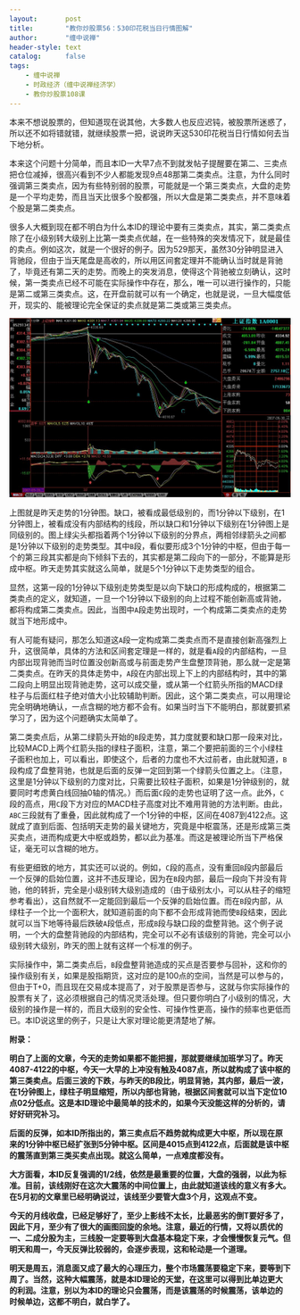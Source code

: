 ```yaml
---
layout:       post
title:        "教你炒股票56：530印花税当日行情图解"
author:       "缠中说禅"
header-style: text
catalog:      false
tags:
    - 缠中说禅
    - 时政经济（缠中说禅经济学）
    - 教你炒股票108课
---
```


本来不想说股票的，但知道现在说其他，大多数人也反应迟钝，被股票所迷惑了，所以还不如将错就错，就继续股票一把，说说昨天这530印花税当日行情如何去当下地分析。

本来这个问题十分简单，而且本ID一大早7点不到就发帖子提醒要在第二、三卖点把仓位减掉，很高兴看到不少人都能发现9点48那第二类卖点。注意，为什么同时强调第三类卖点，因为有些特别弱的股票，可能就是一个第三类卖点，大盘的走势是一个平均走势，而且当天比很多个股都强，所以大盘是第二类卖点，并不意味着个股是第二类卖点。

很多人大概到现在都不明白为什么本ID的理论中要有三类卖点，其实，第二类卖点除了在小级别转大级别上比第一类卖点优越，在一些特殊的突发情况下，就是最佳的卖点。例如这次，就是一个很好的例子。因为529那天，虽然30分钟明显进入背驰段，但由于当天尾盘是高收的，所以用区间套定理并不能确认当时就是背驰了，毕竟还有第二天的走势。而晚上的突发消息，使得这个背驰被立刻确认，这时候，第一类卖点已经不可能在实际操作中存在，那么，唯一可以进行操作的，只能是第二或第三类卖点。这，在开盘前就可以有一个确定，也就是说，一旦大幅度低开，现实的、能被理论完全保证的卖点就是第二类或第三类卖点。



![](/img/czsc/20070530-0541.jpg)




上图就是昨天走势的1分钟图。缺口，被看成最低级别的，而1分钟以下级别，在1分钟图上，被看成没有内部结构的线段，所以缺口和1分钟以下级别在1分钟图上是同级别的。图上绿尖头都指着两个1分钟以下级别的分界点，两相邻绿箭头之间都是1分钟以下级别的走势类型。其中`B`段，看似要形成3个1分钟的中枢，但由于每一个的第三段其实都是向下倾斜下去的，其实都是第二段向下的一部分，不能算是形成中枢。昨天走势其实就这么简单，就是5个1分钟以下走势类型的组合。

显然，这第一段的1分钟以下级别走势类型是以向下缺口的形成构成的，根据第二类卖点的定义，就知道，一旦一个1分钟以下级别的向上过程不能创新高或背驰，都将构成第二类卖点。因此，当图中`A`段走势出现时，一个构成第二类卖点的走势就当下地形成中。

有人可能有疑问，那怎么知道这`A`段一定构成第二类卖点而不是直接创新高强烈上升，这很简单，具体的方法和区间套定理是一样的，就是看`A`段的内部结构，一旦内部出现背驰而当时位置没创新高或与前面走势产生盘整顶背驰，那么就一定是第二类卖点。在昨天的具体走势中，`A`段在内部出现上下上的内部结构时，其中的第二段向上明显出现背驰走势，这可以成交量，或从第一个红箭头所指的MACD绿柱子与后面红柱子绝对值大小比较辅助判断。因此，这个第二类卖点，可以用理论完全明确地确认，一点含糊的地方都不会有。如果当时当下不能明白，那就要抓紧学习了，因为这个问题确实太简单了。

第二类卖点后，从第二绿箭头开始的`B`段走势，其力度就要和缺口那一段来对比，比较MACD上两个红箭头指的绿柱子面积，注意，第二个要把前面的三个小绿柱子面积也加上，可以看出，即使这个，后者的力度也不大过前者，由此就知道，`B`段构成了盘整背驰，也就是后面的反弹一定回到第一个绿箭头位置之上。（注意，这里是1分钟以下级别的力度对比，只需要比较柱子面积，如果是1分钟级别的，就要同时考虑黄白线回抽0轴的情况。）而后面`C`段的走势也证明了这一点。此外，`C`段的高点，用`C`段下方对应的MACD柱子高度对比不难用背驰的方法判断。由此，`ABC`三段就有了重叠，因此就构成了一个1分钟的中枢，区间在4087到4122点。这就成了直到后面、包括明天走势的最关键地方，究竟是中枢震荡，还是形成第三类买卖点，进而构成更大中枢或趋势，都以此为基准。而这是被理论所当下严格保证，毫无可以含糊的地方。

有些更细致的地方，其实还可以说的。例如，`C`段的高点，没有重回`B`段内部最后一个反弹的启始位置，这并不违反理论，因为在`B`段内部，最后一段向下并没有背驰，他的转折，完全是小级别转大级别造成的（由于级别太小，可以从柱子的缩短参考看出），这自然就不一定能回到最后一个反弹的启始位置。而在`B`段内部，从绿柱子一个比一个面积大，就知道前面的向下都不会形成背驰而使`B`段结束，因此就可以当下地等待最后跌破`A`段低点，形成`B`段与缺口段的盘整背驰。这个例子说明，一个大的盘整背驰段的内部结构，完全可以不必有该级别的背驰，完全可以小级别转大级别，昨天的图上就有这样一个标准的例子。

实际操作中，第二类卖点后，`B`段盘整背驰造成的买点是否要参与回补，这和你的操作级别有关，如果是股指期货，这对应的是100点的空间，当然是可以参与的，但由于T+0，而且现在交易成本提高了，对于股票是否参与，这就与你实际操作的股票有关了，这必须根据自己的情况灵活处理。但只要你明白了小级别的情况，大级别的操作是一样的，而且大级别的安全性、可操作性更高，操作的频率也更低而已。本ID说这里的例子，只是让大家对理论能更清楚地了解。



**附录：**

**明白了上面的文章，今天的走势如果都不能把握，那就要继续加班学习了。昨天4087-4122的中枢，今天一大早的上冲没有触及4087点，所以就构成了该中枢的第三类卖点。后面三波的下跌，与昨天的B段比，明显背驰，其内部，最后一波，在1分钟图上，绿柱子明显缩短，所以内部也背驰，根据区间套就可以当下定位10点02分低点。这是本ID理论中最简单的技术的，如果今天没能这样的分析的，请好好研究补习。**

**后面的反弹，如本ID所指出的，第三卖点后不趋势就构成更大中枢，所以现在原来的1分钟中枢已经扩张到5分钟中枢。区间是4015点到4122点，后面就是该中枢的震荡直到第三类买卖点出现。就这么简单，一点难度都没有。**

**大方面看，本ID反复强调的1/2线，依然是最重要的位置，大盘的强弱，以此为标准。目前，该线刚好在这次大震荡的中间位置上，由此就知道该线的意义有多大。在5月初的文章里已经明确说过，该线至少要管大盘3个月，这观点不变。**

**今天的月线收盘，已经足够好了，至少上影线不太长，比最恶劣的倒T要好多了，因此下月，至少有了很大的画图回旋的余地。注意，最近的行情，又将以质优的一、二成分股为主，三线股一定要等到大盘基本稳定下来，才会慢慢恢复元气。但明天和周一，今天反弹比较弱的，会逐步表现，这和轮动是一个道理。**

**明天是周五，消息面又成了最大的心理压力，整个市场震荡要稳定下来，要等到下周了。当然，这种大幅震荡，就是本ID理论的天堂，在这里可以得到比单边更大的利润。注意，别以为本ID的理论只会震荡，而是该震荡的时候震荡，该单边的时候单边，这都不明白，就白学了。**
